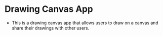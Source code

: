 # Drawing Canvas App

- This is a drawing canvas app that allows users to draw on a canvas and share their drawings with other users.